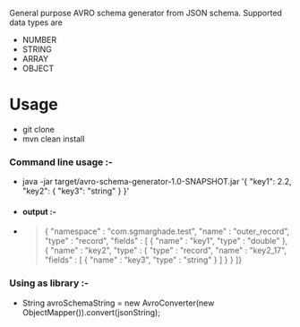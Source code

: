 General purpose AVRO schema generator from JSON schema.
Supported data types are

- NUMBER
- STRING
- ARRAY
- OBJECT

# Usage
- git clone
- mvn clean install

### Command line usage :-

- java -jar target/avro-schema-generator-1.0-SNAPSHOT.jar 
'{
  "key1": 2.2,
  "key2": {
  	"key3": "string"
  }
}'

- #### output :-

- > {
  "namespace" : "com.sgmarghade.test",
  "name" : "outer_record",
  "type" : "record",
  "fields" : [ {
    "name" : "key1",
    "type" : "double"
  }, {
    "name" : "key2",
    "type" : {
      "type" : "record",
      "name" : "key2_17",
      "fields" : [ {
        "name" : "key3",
        "type" : "string"
      } ]
    }
  } ]}


### Using as library :-

-  String avroSchemaString = new AvroConverter(new ObjectMapper()).convert(jsonString);
